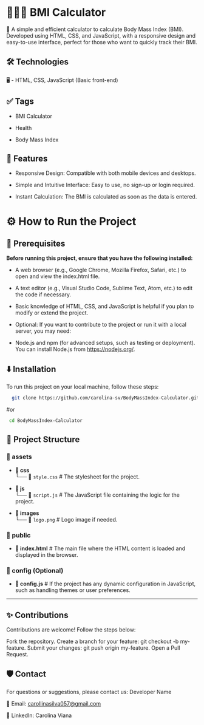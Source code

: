 
# 🏋🏻‍♂️ BMI Calculator

 🔢 A simple and efficient calculator to calculate Body Mass Index (BMI). Developed using HTML, CSS, and JavaScript, with a responsive design and easy-to-use interface, perfect for those who want to quickly track their BMI.

## 🛠️ Technologies
🖥️ - HTML, CSS, JavaScript (Basic front-end)

## ✅ Tags

- BMI Calculator

- Health

- Body Mass Index


## 🧠 Features

- Responsive Design: Compatible with both mobile devices and desktops.

- Simple and Intuitive Interface: Easy to use, no sign-up or login required.

- Instant Calculation: The BMI is calculated as soon as the data is entered.


# ⚙️ How to Run the Project

## 🧰 Prerequisites

**Before running this project, ensure that you have the following installed:**

- A web browser (e.g., Google Chrome, Mozilla Firefox, Safari, etc.) to open and view the index.html file.

- A text editor (e.g., Visual Studio Code, Sublime Text, Atom, etc.) to edit the code if necessary.

- Basic knowledge of HTML, CSS, and JavaScript is helpful if you plan to modify or extend the project.

- Optional: If you want to contribute to the project or run it with a local server, you may need:

- Node.js and npm (for advanced setups, such as testing or deployment). You can install Node.js from https://nodejs.org/.


## ⬇️ Installation

To run this project on your local machine, follow these steps:

```bash
  git clone https://github.com/carolina-sv/BodyMassIndex-Calculator.git
```
#or 
```bash
 cd BodyMassIndex-Calculator
```

## 📂 Project Structure

### 📁 assets
- **📂 css**  
  └── 📄 `style.css`   # The stylesheet for the project.

- **📂 js**  
  └── 📄 `script.js`   # The JavaScript file containing the logic for the project.

- **📂 images**  
  └── 📄 `logo.png`    # Logo image if needed.

### 📁 public
- **📄 index.html**    # The main file where the HTML content is loaded and displayed in the browser.

### 📁 config (Optional)
- **📄 config.js**     # If the project has any dynamic configuration in JavaScript, such as handling themes or user preferences.

---

## ✨ Contributions
Contributions are welcome! Follow the steps below:

Fork the repository. Create a branch for your feature: git checkout -b my-feature. Submit your changes: git push origin my-feature. Open a Pull Request.

## 🛡️ Contact
For questions or suggestions, please contact us: Developer Name

📧 Email: carollinasilva057@gmail.com

💼 LinkedIn: Carolina Viana 